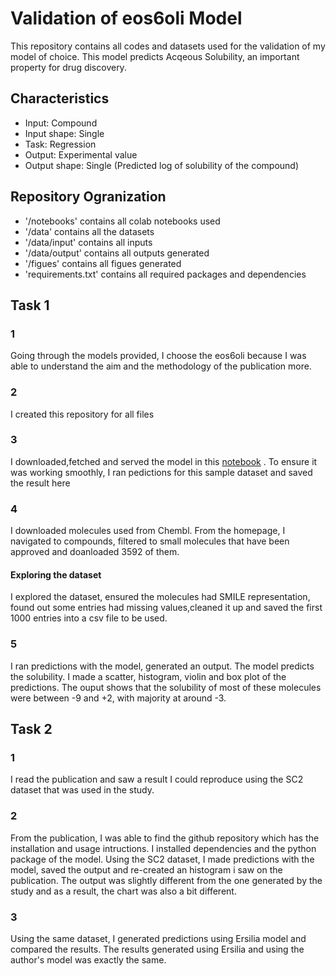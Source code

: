 # Validation of eos6oli Model
This repository contains all codes and datasets used for the validation of my model of choice. This model predicts Acqeous Solubility, an important property for drug discovery.
## Characteristics
* Input: Compound
* Input shape: Single
* Task: Regression
* Output: Experimental value
* Output shape: Single (Predicted log of solubility of the compound)

## Repository Ogranization
* '/notebooks' contains all colab notebooks used
* '/data' contains all the datasets
* '/data/input' contains all inputs
* '/data/output' contains all outputs generated
* '/figues' contains all figues generated
* 'requirements.txt' contains all required packages and dependencies

## Task 1
### 1
Going through the models provided, I choose the eos6oli because I was able to understand the aim and the methodology of the publication more.
### 2
I created this repository for all files
### 3
I downloaded,fetched and served the model in this [notebook](/notebooks/Ersilia_Week2_Task1_3to4.ipynb) . To ensure it was working smoothly, I ran pedictions for this sample dataset and saved the result here
### 4
I downloaded molecules used from Chembl. From the homepage, I navigated to compounds, filtered to small molecules that have been approved and doanloaded 3592 of them.
#### Exploring the dataset
I explored the dataset, ensured the molecules had SMILE representation, found out some entries had missing values,cleaned it up and saved the first 1000 entries into a csv file to be used.
### 5
I ran predictions with the model, generated an output. The model predicts the solubility. I made a scatter, histogram, violin and box plot of the predictions. The ouput shows that the solubility of most of these molecules were between -9 and +2, with  majority at around -3.

## Task 2
### 1
I read the publication and saw a result I could reproduce using the SC2 dataset that was used in the study. 
### 2
From the publication, I was able to find the github repository which has the installation and usage intructions. I installed dependencies and the python package of the model. Using the SC2 dataset, I made predictions with the model, saved the output and re-created an histogram i saw on the publication. The output was slightly different from the one generated by the study and as a result, the chart was also a bit different.
### 3
Using the same dataset, I generated predictions using Ersilia model and compared the results. The results generated using Ersilia and using the author's model was exactly the same.
